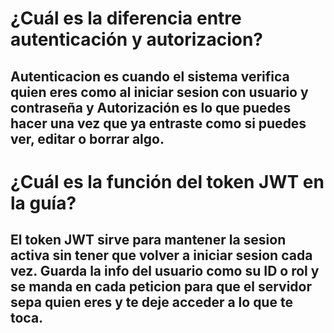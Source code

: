 <h1>¿Cuál es la diferencia entre autenticación y autorizacion?</h1>
<h2>Autenticacion es cuando el sistema verifica quien eres como al iniciar sesion con usuario y contraseña y
Autorización es lo que puedes hacer una vez que ya entraste como si puedes ver, editar o borrar algo.</h2>

<h1>¿Cuál es la función del token JWT en la guía?</h1>
<h2>El token JWT sirve para mantener la sesion activa sin tener que volver a iniciar sesion cada vez.
Guarda la info del usuario como su ID o rol y se manda en cada peticion para que el servidor sepa quien eres y te deje acceder a lo que te toca.</h2>
